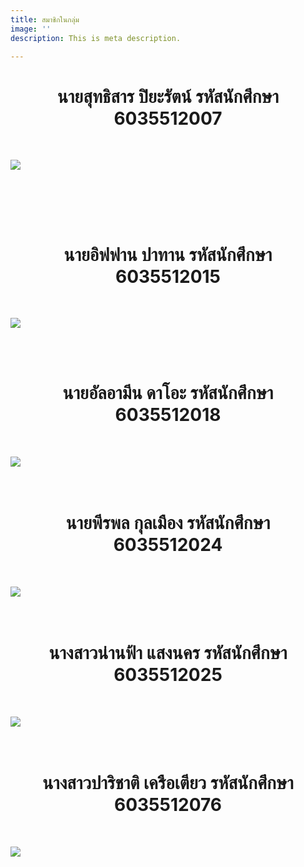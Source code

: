 ```yaml
---
title: สมาชิกในกลุ่ม
image: ''
description: This is meta description.

---
```

<h1 style="text-align:center">นายสุทธิสาร ปิยะรัตน์ รหัสนักศึกษา  6035512007</h1>

<br>

![](/images/67239262_2467376653324926_3347226047094456320_o.jpg)

<br>

<br><br>

<h1 style="text-align:center">นายอิฟฟาน  ปาทาน รหัสนักศึกษา 6035512015</h1>

<br>

![](/images/img_8484.jpg)<br>

<br><br>

<h1 style="text-align:center">นายอัลอามีน ดาโอะ รหัสนักศึกษา   6035512018</h1>

<br>

![](/images/117891559_1411752625695572_1274222105759852872_o.jpg)<br><br><br>

<h1 style="text-align:center">นายพีรพล กุลเมือง รหัสนักศึกษา 6035512024</h1>

<br>

![](/images/48373441_2031573160292336_5105572992218300416_n.jpg)<br><br><br>

<h1 style="text-align:center">นางสาวน่านฟ้า แสงนคร รหัสนักศึกษา 6035512025</h1>

<br>

![](/images/35123825_1700382590075494_8977698399990054912_n.jpg)<br><br><br>

<h1 style="text-align:center">นางสาวปาริชาติ เครือเตียว รหัสนักศึกษา 6035512076</h1>

<br>

![](https://media.discordapp.net/attachments/755066241915551859/773274106174898176/IMG_20201104_025416.jpg?width=539&height=609)<br><br><br>
